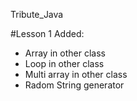 Tribute_Java

#Lesson 1
Added:
<ul><li>Array in other class</li>
<li>Loop in other class</li>
<li>Multi array in other class</li>
<li>Radom String generator</li></ul>
